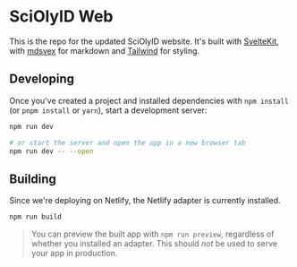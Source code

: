 # SciOlyID Web

This is the repo for the updated SciOlyID website. It's built with [SvelteKit](https://kit.svelte.dev/), with [mdsvex](https://mdsvex.pngwn.io/) for markdown and [Tailwind](https://tailwindcss.com/) for styling.

## Developing

Once you've created a project and installed dependencies with `npm install` (or `pnpm install` or `yarn`), start a development server:

```bash
npm run dev

# or start the server and open the app in a new browser tab
npm run dev -- --open
```

## Building

Since we're deploying on Netlify, the Netlify adapter is currently installed.

```bash
npm run build
```

> You can preview the built app with `npm run preview`, regardless of whether you installed an adapter. This should _not_ be used to serve your app in production.
